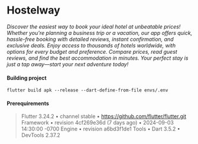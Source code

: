 # Hostelway

*Discover the easiest way to book your ideal hotel at unbeatable prices! Whether you're planning a business trip or a vacation, our app offers quick, hassle-free booking with detailed reviews, instant confirmation, and exclusive deals. Enjoy access to thousands of hotels worldwide, with options for every budget and preference. Compare prices, read guest reviews, and find the best accommodation in minutes. Your perfect stay is just a tap away—start your next adventure today!*


#### Building project

`
flutter build apk --release --dart-define-from-file envs/.env
`

#### Prerequirements
> Flutter 3.24.2 • channel stable • https://github.com/flutter/flutter.git
Framework • revision 4cf269e36d (7 days ago) • 2024-09-03 14:30:00 -0700
Engine • revision a6bd3f1de1
Tools • Dart 3.5.2 • DevTools 2.37.2
